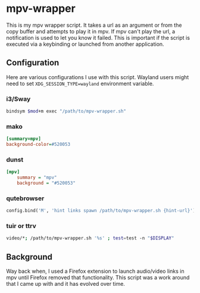# mpv-wrapper

This is my mpv wrapper script.  It takes a url as an argument or from the copy buffer and attempts to play it in mpv.  If mpv can't play the url, a notification is used to let you know it failed.  This is important if the script is executed via a keybinding or launched from another application.  

## Configuration

Here are various configurations I use with this script.  Wayland users might need to set `XDG_SESSION_TYPE=wayland` environment variable.

### i3/Sway
```sh
bindsym $mod+m exec "/path/to/mpv-wrapper.sh"
```

### mako
```ini
[summary=mpv]
background-color=#520053
```

### dunst
```ini
[mpv]
    summary = "mpv"
    background = "#520053"
```

### qutebrowser
```python
config.bind('M', 'hint links spawn /path/to/mpv-wrapper.sh {hint-url}')
```

### tuir or ttrv

```sh
video/*; /path/to/mpv-wrapper.sh '%s' ; test=test -n "$DISPLAY"
```

## Background
Way back when, I used a Firefox extension to launch audio/video links in mpv until Firefox removed that functionality.  This script was a work around that I came up with and it has evolved over time.
